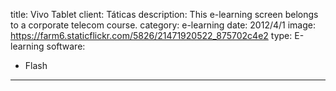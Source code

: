 title: Vivo Tablet
client: Táticas
description: This e-learning screen belongs to a corporate telecom course.
category: e-learning
date: 2012/4/1
image: https://farm6.staticflickr.com/5826/21471920522_875702c4e2
type: E-learning
software:
- Flash
---
